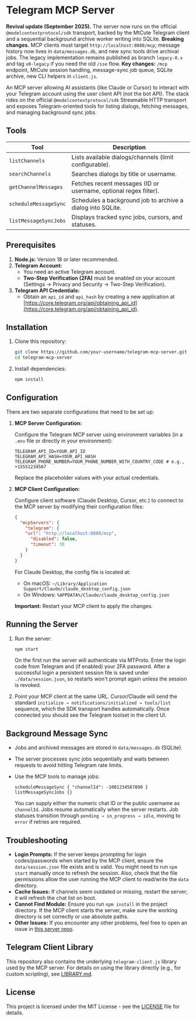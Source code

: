 # Telegram MCP Server

**Revival update (September 2025).** The server now runs on the official `@modelcontextprotocol/sdk` transport, backed by the MtCute Telegram client and a sequential background archive worker writing into SQLite.
**Breaking changes.** MCP clients must target `http://localhost:8080/mcp`; message history now lives in `data/messages.db`, and new sync tools drive archival jobs. The legacy implementation remains published as branch `legacy-0.x` and tag `v0-legacy` if you need the old `/sse` flow.
**Key changes:** `/mcp` endpoint, MtCute session handling, message-sync job queue, SQLite archive, new CLI helpers in `client.js`.

An MCP server allowing AI assistants (like Claude or Cursor) to interact with your Telegram account using the user client API (not the bot API). The stack rides on the official `@modelcontextprotocol/sdk` Streamable HTTP transport and exposes Telegram-oriented tools for listing dialogs, fetching messages, and managing background sync jobs.

## Tools

| Tool | Description |
| --- | --- |
| `listChannels` | Lists available dialogs/channels (limit configurable). |
| `searchChannels` | Searches dialogs by title or username. |
| `getChannelMessages` | Fetches recent messages (ID or username, optional regex filter). |
| `scheduleMessageSync` | Schedules a background job to archive a dialog into SQLite. |
| `listMessageSyncJobs` | Displays tracked sync jobs, cursors, and statuses. |

## Prerequisites

1.  **Node.js:** Version 18 or later recommended.
2.  **Telegram Account:**
    - You need an active Telegram account.
    - **Two-Step Verification (2FA)** must be enabled on your account (Settings → Privacy and Security → Two-Step Verification).
3.  **Telegram API Credentials:**
    - Obtain an `api_id` and `api_hash` by creating a new application at [https://core.telegram.org/api/obtaining_api_id](https://core.telegram.org/api/obtaining_api_id).

## Installation

1.  Clone this repository:
    ```bash
    git clone https://github.com/your-username/telegram-mcp-server.git # Replace with your repo URL
    cd telegram-mcp-server
    ```
2.  Install dependencies:
    ```bash
    npm install
    ```

## Configuration

There are two separate configurations that need to be set up:

1. **MCP Server Configuration:**

   Configure the Telegram MCP server using environment variables (in a `.env` file or directly in your environment):

   ```dotenv
   TELEGRAM_API_ID=YOUR_API_ID
   TELEGRAM_API_HASH=YOUR_API_HASH
   TELEGRAM_PHONE_NUMBER=YOUR_PHONE_NUMBER_WITH_COUNTRY_CODE # e.g., +15551234567
   ```

   Replace the placeholder values with your actual credentials.

2. **MCP Client Configuration:**

   Configure client software (Claude Desktop, Cursor, etc.) to connect to the MCP server by modifying their configuration files:

   ```json
   {
     "mcpServers": {
       "telegram": {
       "url": "http://localhost:8080/mcp",
         "disabled": false,
         "timeout": 30
       }
     }
   }
   ```

   For Claude Desktop, the config file is located at:

   - On macOS: `~/Library/Application Support/Claude/claude_desktop_config.json`
   - On Windows: `%APPDATA%/Claude/claude_desktop_config.json`

   **Important:** Restart your MCP client to apply the changes.

## Running the Server

1.  Run the server:

    ```bash
    npm start
    ```

    On the first run the server will authenticate via MTProto. Enter the login code from Telegram and (if enabled) your 2FA password. After a successful login a persistent session file is saved under `./data/session.json`, so restarts won't prompt again unless the session is revoked.

2.  Point your MCP client at the same URL. Cursor/Claude will send the standard `initialize → notifications/initialized → tools/list` sequence, which the SDK transport handles automatically. Once connected you should see the Telegram toolset in the client UI.

## Background Message Sync

- Jobs and archived messages are stored in `data/messages.db` (SQLite).
- The server processes sync jobs sequentially and waits between requests to avoid hitting Telegram rate limits.
- Use the MCP tools to manage jobs:

  ```
  scheduleMessageSync { "channelId": -1001234567890 }
  listMessageSyncJobs {}
  ```

  You can supply either the numeric chat ID or the public username as `channelId`. Jobs resume automatically when the server restarts. Job statuses transition through `pending → in_progress → idle`, moving to `error` if retries are required.

## Troubleshooting

- **Login Prompts:** If the server keeps prompting for login codes/passwords when started by the MCP client, ensure the `data/session.json` file exists and is valid. You might need to run `npm start` manually once to refresh the session. Also, check that the file permissions allow the user running the MCP client to read/write the `data` directory.
- **Cache Issues:** If channels seem outdated or missing, restart the server; it will refresh the chat list on boot.
- **Cannot Find Module:** Ensure you run `npm install` in the project directory. If the MCP client starts the server, make sure the working directory is set correctly or use absolute paths.
- **Other Issues:** If you encounter any other problems, feel free to open an issue in [this server repo](https://github.com/kfastov/telegram-mcp-server).

## Telegram Client Library

This repository also contains the underlying `telegram-client.js` library used by the MCP server. For details on using the library directly (e.g., for custom scripting), see [LIBRARY.md](LIBRARY.md).

## License

This project is licensed under the MIT License - see the [LICENSE](LICENSE) file for details.
